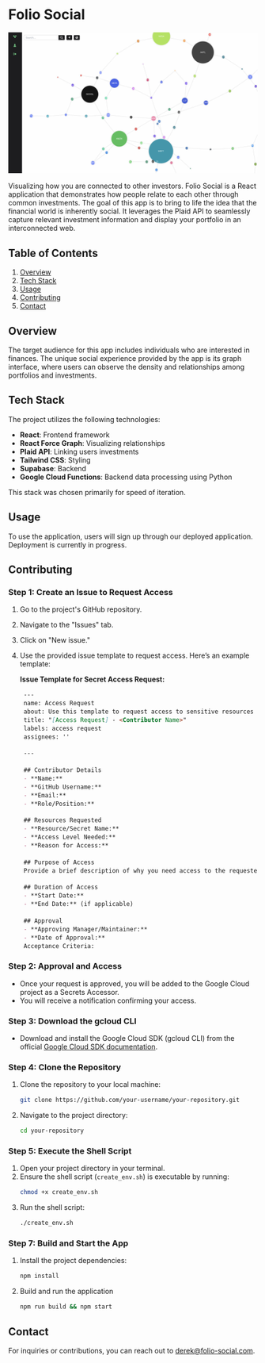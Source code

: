 # Folio Social

![alt text](./screenshot.png?raw=true)

Visualizing how you are connected to other investors. Folio Social is a React application that demonstrates how people relate to each other through common investments. The goal of this app is to bring to life the idea that the financial world is inherently social. It leverages the Plaid API to seamlessly capture relevant investment information and display your portfolio in an interconnected web.

## Table of Contents

1. [Overview](#overview)
2. [Tech Stack](#tech-stack)
3. [Usage](#usage)
4. [Contributing](#contributing)
5. [Contact](#contact)

## Overview

The target audience for this app includes individuals who are interested in finances. The unique social experience provided by the app is its graph interface, where users can observe the density and relationships among portfolios and investments.

## Tech Stack

The project utilizes the following technologies:

- **React**: Frontend framework
- **React Force Graph**: Visualizing relationships
- **Plaid API**: Linking users investments
- **Tailwind CSS**: Styling
- **Supabase**: Backend
- **Google Cloud Functions**: Backend data processing using Python

This stack was chosen primarily for speed of iteration.

## Usage

To use the application, users will sign up through our deployed application. Deployment is currently in progress.

## Contributing

### Step 1: Create an Issue to Request Access

1. Go to the project's GitHub repository.
2. Navigate to the "Issues" tab.
3. Click on "New issue."
4. Use the provided issue template to request access. Here’s an example template:

   **Issue Template for Secret Access Request:**
   ```markdown
    ---
    name: Access Request
    about: Use this template to request access to sensitive resources or secrets.
    title: "[Access Request] - <Contributor Name>"
    labels: access request
    assignees: ''
    
    ---
    
    ## Contributor Details
    - **Name:** 
    - **GitHub Username:** 
    - **Email:** 
    - **Role/Position:**
    
    ## Resources Requested
    - **Resource/Secret Name:** 
    - **Access Level Needed:**
    - **Reason for Access:**
    
    ## Purpose of Access
    Provide a brief description of why you need access to the requested resources. Include any relevant project details or tasks.
    
    ## Duration of Access
    - **Start Date:** 
    - **End Date:** (if applicable)
    
    ## Approval
    - **Approving Manager/Maintainer:** 
    - **Date of Approval:** 
    Acceptance Criteria:

### Step 2: Approval and Access

- Once your request is approved, you will be added to the Google Cloud project as a Secrets Accessor.
- You will receive a notification confirming your access.

### Step 3: Download the gcloud CLI

- Download and install the Google Cloud SDK (gcloud CLI) from the official [Google Cloud SDK documentation](https://cloud.google.com/sdk/docs/install).

### Step 4: Clone the Repository

1. Clone the repository to your local machine:
   ```sh
   git clone https://github.com/your-username/your-repository.git
   ```
2. Navigate to the project directory:
    ```sh
    cd your-repository
    ```

### Step 5: Execute the Shell Script

1. Open your project directory in your terminal.
2. Ensure the shell script (`create_env.sh`) is executable by running:
   ```sh
   chmod +x create_env.sh
   ```
3. Run the shell script:
   ```sh
   ./create_env.sh
   ```
### Step 7: Build and Start the App

1. Install the project dependencies:
   ```sh
   npm install
   ```
2. Build and run the application
   ```sh
   npm run build && npm start
   ```

## Contact

For inquiries or contributions, you can reach out to derek@folio-social.com.
   
